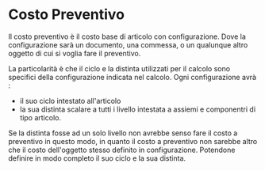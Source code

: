# Costo Preventivo

Il costo preventivo è il costo base di articolo con configurazione. Dove la configurazione sarà un documento, una commessa, o un qualunque altro oggetto di cui si voglia fare il preventivo.

La particolarità è che il ciclo e la distinta utilizzati per il calcolo sono specifici della configurazione indicata nel calcolo.
Ogni configurazione avrà : 
* il suo ciclo intestato all'articolo
* la sua distinta scalare a tutti i livello intestata a assiemi e componentri di tipo articolo.

Se la distinta fosse ad un solo livello non avrebbe senso fare il costo a preventivo in questo modo, in quanto il costo a preventivo non sarebbe altro che il costo dell'oggetto stesso definito in configurazione. Potendone definire in modo completo il suo ciclo e la sua distinta.
